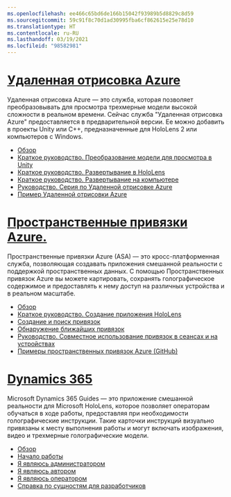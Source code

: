 ```yaml
---
ms.openlocfilehash: ee466c65bd6de166b15042f93989b5d8829c8d59
ms.sourcegitcommit: 59c91f8c70d1ad30995fba6cf862615e25e78d10
ms.translationtype: HT
ms.contentlocale: ru-RU
ms.lasthandoff: 03/19/2021
ms.locfileid: "98582981"
---
```

# <a name="azure-remote-rendering"></a>[Удаленная отрисовка Azure](#tab/arr)

Удаленная отрисовка Azure — это служба, которая позволяет преобразовывать для просмотра трехмерные модели высокой сложности в реальном времени. Сейчас служба "Удаленная отрисовка Azure" предоставляется в предварительной версии. Ее можно добавить в проекты Unity или C++, предназначенные для HoloLens 2 или компьютеров с Windows.

* [Обзор](/azure/remote-rendering/overview/about) 
* [Краткое руководство. Преобразование модели для просмотра в Unity](/azure/remote-rendering/quickstarts/render-model) 
* [Краткое руководство. Развертывание в HoloLens](/azure/remote-rendering/quickstarts/deploy-to-hololens) 
* [Краткое руководство. Развертывание на компьютере](/azure/remote-rendering/quickstarts/deploy-to-desktop) 
* [Руководство. Серия по Удаленной отрисовке Azure](/azure/remote-rendering/tutorials/unity/tutorial-landing) 
* [Пример Удаленной отрисовки Azure](/azure/remote-rendering/samples/showcase-app)

# <a name="azure-spatial-anchors"></a>[Пространственные привязки Azure.](#tab/asa)

Пространственные привязки Azure (ASA) — это кросс-платформенная служба, позволяющая создавать приложения смешанной реальности с поддержкой пространственных данных. С помощью Пространственных привязок Azure вы можете картировать, сохранять голографическое содержимое и предоставлять к нему доступ на различных устройства и в реальном масштабе.

* [Обзор](/azure/spatial-anchors/overview) 
* [Краткое руководство. Создание приложения HoloLens](/azure/spatial-anchors/quickstarts/get-started-unity-hololens) 
* [Создание и поиск привязок](/azure/spatial-anchors/how-tos/create-locate-anchors-unity) 
* [Обнаружение ближайших привязок](/azure/spatial-anchors/how-tos/set-up-coarse-reloc-unity)
* [Руководство. Совместное использование привязок в сеансах и на устройствах](/azure/spatial-anchors/tutorials/tutorial-share-anchors-across-devices?tabs=VS%2cAndroid)  
* [Примеры пространственных привязок Azure (GitHub)](https://github.com/Azure/azure-spatial-anchors-samples) 

# <a name="dynamics-365"></a>[Dynamics 365](#tab/D365)

Microsoft Dynamics 365 Guides — это приложение смешанной реальности для Microsoft HoloLens, которое позволяет операторам обучаться в ходе работы, предоставляя при необходимости голографические инструкции. Такие карточки инструкций визуально привязаны к месту выполнения работы и могут включать изображения, видео и трехмерные голографические модели.

* [Обзор](/dynamics365/mixed-reality/guides/) 
* [Начало работы](/dynamics365/mixed-reality/guides/get-started) 
* [Я являюсь администратором](/dynamics365/mixed-reality/guides/setup)
* [Я являюсь автором](/dynamics365/mixed-reality/guides/authoring-overview) 
* [Я являюсь оператором](/dynamics365/mixed-reality/guides/operator-overview) 
* [Справка по сущностям для разработчиков](/dynamics365/mixed-reality/guides/developer-entity-reference)